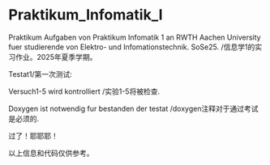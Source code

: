 # Praktikum_Infomatik_I

Praktikum Aufgaben von Praktikum Infomatik 1 an RWTH Aachen University fuer studierende von Elektro- und Infomationstechnik. SoSe25. /信息学1的实习作业。2025年夏季学期。

Testat1/第一次测试:
  
  Versuch1-5 wird kontrolliert /实验1-5将被检查.
  
  Doxygen ist notwendig fur bestanden der testat /doxygen注释对于通过考试是必须的.
  
  过了！耶耶耶！

以上信息和代码仅供参考。
